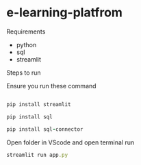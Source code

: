 # e-learning-platfrom

Requirements 
- python
- sql
- streamlit

Steps to run

Ensure you run these command 
```ruby

pip install streamlit
```
```ruby
pip install sql
```
```ruby
pip install sql-connector
```
Open folder in VScode and open terminal run
```ruby
streamlit run app.py
```

